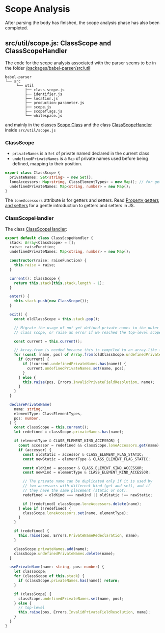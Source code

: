 
# Scope Analysis

After parsing the body has finished, the scope analysis phase has also been completed. 

## src/util/scope.js: ClassScope and ClassScopeHandler

The code for the scope analysis associated with the parser seems to be in the folder [/packages/babel-parser/src/util](https://github.com/ULL-ESIT-PL/babel-tanhauhau/tree/master/packages/babel-parser/src/util) 

```
babel-parser
└── src
     └── util
         ├── class-scope.js
         ├── identifier.js
         ├── location.js
         ├── production-parameter.js
         ├── scope.js
         ├── scopeflags.js
         └── whitespace.js
```

and mainly in the classes [Scope Class](https://github.com/ULL-ESIT-PL/babel-tanhauhau/blob/master/packages/babel-parser/src/util/scope.js#L22-34) and the class [ClassScopeHandler](https://github.com/ULL-ESIT-PL/babel-tanhauhau/blob/master/packages/babel-parser/src/util/scope.js#L40-L212) inside `src/util/scope.js`

### ClassScope

- `privateNames` is a `Set` of private named declared in the current class
- `undefinedPrivateNames` is a `Map` of private names used before being defined, mapping to their position.

```ts
export class ClassScope {
  privateNames: Set<string> = new Set();
  loneAccessors: Map<string, ClassElementTypes> = new Map(); // for getters and setters
  undefinedPrivateNames: Map<string, number> = new Map();
}
```

The `loneAccessors` attribute is for getters and setters.
Read [Property getters and setters](https://javascript.info/property-accessors#getters-and-setters) for a gentle introduction to getters and setters in JS.

### ClassScopeHandler

The class [ClassScopeHandler](https://github.com/ULL-ESIT-PL/babel-tanhauhau/blob/master/packages/babel-parser/src/util/scope.js#L40-L212):

```ts
export default class ClassScopeHandler {
  stack: Array<ClassScope> = [];
  raise: raiseFunction;
  undefinedPrivateNames: Map<string, number> = new Map();

  constructor(raise: raiseFunction) {
    this.raise = raise;
  }

  current(): ClassScope {
    return this.stack[this.stack.length - 1];
  }

  enter() {
    this.stack.push(new ClassScope());
  }

  exit() {
    const oldClassScope = this.stack.pop();

    // Migrate the usage of not yet defined private names to the outer
    // class scope, or raise an error if we reached the top-level scope.

    const current = this.current();

    // Array.from is needed because this is compiled to an array-like for loop
    for (const [name, pos] of Array.from(oldClassScope.undefinedPrivateNames)) {
      if (current) {
        if (!current.undefinedPrivateNames.has(name)) {
          current.undefinedPrivateNames.set(name, pos);
        }
      } else {
        this.raise(pos, Errors.InvalidPrivateFieldResolution, name);
      }
    }
  }

  declarePrivateName(
    name: string,
    elementType: ClassElementTypes,
    pos: number,
  ) {
    const classScope = this.current();
    let redefined = classScope.privateNames.has(name);

    if (elementType & CLASS_ELEMENT_KIND_ACCESSOR) {
      const accessor = redefined && classScope.loneAccessors.get(name);
      if (accessor) {
        const oldStatic = accessor & CLASS_ELEMENT_FLAG_STATIC;
        const newStatic = elementType & CLASS_ELEMENT_FLAG_STATIC;

        const oldKind = accessor & CLASS_ELEMENT_KIND_ACCESSOR;
        const newKind = elementType & CLASS_ELEMENT_KIND_ACCESSOR;

        // The private name can be duplicated only if it is used by
        // two accessors with different kind (get and set), and if
        // they have the same placement (static or not).
        redefined = oldKind === newKind || oldStatic !== newStatic;

        if (!redefined) classScope.loneAccessors.delete(name);
      } else if (!redefined) {
        classScope.loneAccessors.set(name, elementType);
      }
    }

    if (redefined) {
      this.raise(pos, Errors.PrivateNameRedeclaration, name);
    }

    classScope.privateNames.add(name);
    classScope.undefinedPrivateNames.delete(name);
  }

  usePrivateName(name: string, pos: number) {
    let classScope;
    for (classScope of this.stack) {
      if (classScope.privateNames.has(name)) return;
    }

    if (classScope) {
      classScope.undefinedPrivateNames.set(name, pos);
    } else {
      // top-level
      this.raise(pos, Errors.InvalidPrivateFieldResolution, name);
    }
  }
}
```
<!--
## src/parser/base.js: BaseParser

`scope.js` and `class-scope.js`  types are imported, reformatted and exported again by the [babel-parser/src/parser/base.js](https://github.com/ULL-ESIT-PL/babel-tanhauhau/blob/master/packages/babel-parser/src/parser/base.js#L7) module:

```ts
...
import type ScopeHandler from "../util/scope";
import type ClassScopeHandler from "../util/class-scope";

export default class BaseParser {
  // Properties set by constructor in index.js
  options: Options;       // Configurations options
  inModule: boolean;      // True if the code is in a module
  scope: ScopeHandler<*>; // Generic type
  classScope: ClassScopeHandler;
  ...

  state: State;  // Initialized by Tokenizer
  // input and length are not in state as they are constant and we do
  // not want to ever copy them, which happens if state gets cloned
  input: string;
  length: number;
  hasPlugin(name: string): boolean { return this.plugins.has(name); } // checks if a given plugin is available in the plugins map
  getPluginOption(plugin: string, name: string) { if (this.hasPlugin(plugin)) return this.plugins.get(plugin)[name]; } // Retrieves an option for a specified plugin
}
```

## src/parser/comments.js: CommentsParser Class

[The `BaseParser` class is imported by the `comments.js` module](https://github.com/ULL-ESIT-PL/babel-tanhauhau/blob/master/packages/babel-parser/src/parser/comments.js#L34) which adds the `CommentsParser` class to it:

```ts
import BaseParser from "./base";
...

export default class CommentsParser extends BaseParser { ... }
```

## error.js 

The `CommentsParser` class is imported by the `error.js` module. 

```
 src
  ├── parser
  │   ├── base.js
  │   ├── comments.js
  │   ├── error-message.js
  │   ├── error.js
  │   ├── expression.js
  │   ├── index.js
  │   ├── lval.js
  │   ├── node.js
  │   ├── statement.js
  │   └── util.js
```

The 
`ParserError` class inherits from the `CommentsParser`:

```ts
import { getLineInfo, type Position } from "../util/location";
import CommentsParser from "./comments";
type ErrorContext = {
  pos: number,
  loc: Position,
  missingPlugin?: Array<string>,
  code?: string,
};

export { ErrorMessages as Errors } from "./error-message.js";
export default class ParserError extends CommentsParser { ... }
```
-->